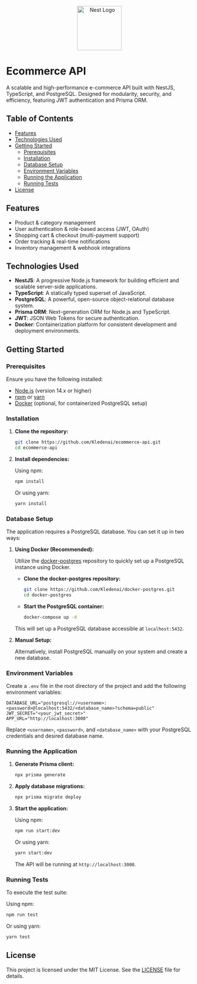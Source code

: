 <p align="center">
  <a href="http://nestjs.com/" target="blank"><img src="https://nestjs.com/img/logo-small.svg" width="120" alt="Nest Logo" /></a>
</p>

# Ecommerce API

A scalable and high-performance e-commerce API built with NestJS, TypeScript, and PostgreSQL. Designed for modularity, security, and efficiency, featuring JWT authentication and Prisma ORM.

## Table of Contents

- [Features](#features)
- [Technologies Used](#technologies-used)
- [Getting Started](#getting-started)
  - [Prerequisites](#prerequisites)
  - [Installation](#installation)
  - [Database Setup](#database-setup)
  - [Environment Variables](#environment-variables)
  - [Running the Application](#running-the-application)
  - [Running Tests](#running-tests)
- [License](#license)

## Features

- Product & category management
- User authentication & role-based access (JWT, OAuth)
- Shopping cart & checkout (multi-payment support)
- Order tracking & real-time notifications
- Inventory management & webhook integrations

## Technologies Used

- **NestJS**: A progressive Node.js framework for building efficient and scalable server-side applications.
- **TypeScript**: A statically typed superset of JavaScript.
- **PostgreSQL**: A powerful, open-source object-relational database system.
- **Prisma ORM**: Next-generation ORM for Node.js and TypeScript.
- **JWT**: JSON Web Tokens for secure authentication.
- **Docker**: Containerization platform for consistent development and deployment environments.

## Getting Started

### Prerequisites

Ensure you have the following installed:

- [Node.js](https://nodejs.org/) (version 14.x or higher)
- [npm](https://www.npmjs.com/) or [yarn](https://yarnpkg.com/)
- [Docker](https://www.docker.com/) (optional, for containerized PostgreSQL setup)

### Installation

1. **Clone the repository:**

   ```bash
   git clone https://github.com/Kledenai/ecommerce-api.git
   cd ecommerce-api
   ```

2. **Install dependencies:**

   Using npm:

   ```bash
   npm install
   ```

   Or using yarn:

   ```bash
   yarn install
   ```

### Database Setup

The application requires a PostgreSQL database. You can set it up in two ways:

1. **Using Docker (Recommended):**

   Utilize the [docker-postgres](https://github.com/Kledenai/docker-postgres) repository to quickly set up a PostgreSQL instance using Docker.

   - **Clone the docker-postgres repository:**

     ```bash
     git clone https://github.com/Kledenai/docker-postgres.git
     cd docker-postgres
     ```

   - **Start the PostgreSQL container:**

     ```bash
     docker-compose up -d
     ```

   This will set up a PostgreSQL database accessible at `localhost:5432`.

2. **Manual Setup:**

   Alternatively, install PostgreSQL manually on your system and create a new database.

### Environment Variables

Create a `.env` file in the root directory of the project and add the following environment variables:

```env
DATABASE_URL="postgresql://<username>:<password>@localhost:5432/<database_name>?schema=public"
JWT_SECRET="<your_jwt_secret>"
APP_URL="http://localhost:3000"
```

Replace `<username>`, `<password>`, and `<database_name>` with your PostgreSQL credentials and desired database name.

### Running the Application

1. **Generate Prisma client:**

   ```bash
   npx prisma generate
   ```

2. **Apply database migrations:**

   ```bash
   npx prisma migrate deploy
   ```

3. **Start the application:**

   Using npm:

   ```bash
   npm run start:dev
   ```

   Or using yarn:

   ```bash
   yarn start:dev
   ```

   The API will be running at `http://localhost:3000`.

### Running Tests

To execute the test suite:

Using npm:

```bash
npm run test
```

Or using yarn:

```bash
yarn test
```

## License

This project is licensed under the MIT License. See the [LICENSE](LICENSE) file for details.
